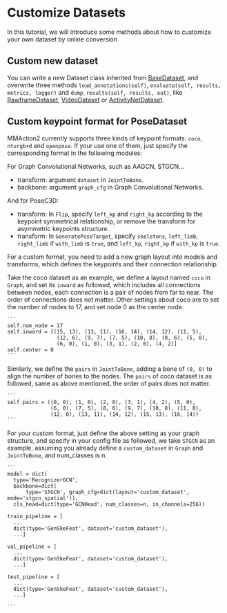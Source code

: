 # Customize Datasets

In this tutorial, we will introduce some methods about how to customize your own dataset by online conversion

## Custom new dataset

You can write a new Dataset class inherited from [BaseDataset](/mmaction/datasets/base.py), and overwrite three methods
`load_annotations(self)`, `evaluate(self, results, metrics, logger)` and `dump_results(self, results, out)`,
like [RawframeDataset](/mmaction/datasets/rawframe_dataset.py), [VideoDataset](/mmaction/datasets/video_dataset.py) or [ActivityNetDataset](/mmaction/datasets/activitynet_dataset.py).

## Custom keypoint format for PoseDataset

MMAction2 currently supports three kinds of keypoint formats: `coco`, `nturgb+d` and `openpose`. If your use one of them, just specify the corresponding format in the following modules:

For Graph Convolutional Networks, such as AAGCN, STGCN...

- transform: argument `dataset` in `JointToBone`.
- backbone: argument `graph_cfg` in Graph Convolutional Networks.

And for PoseC3D:

- transform: In `Flip`, specify `left_kp` and `right_kp` according to the keypoint symmetrical relationship, or remove the transform for asymmetric keypoints structure.
- transform: In `GeneratePoseTarget`, specify `skeletons`, `left_limb`, `right_limb` if `with_limb` is `true`, and `left_kp`, `right_kp` if `with_kp` is `true`.

For a custom format, you need to add a new graph layout into models and transforms, which defines the keypoints and their connection relationship.

Take the coco dataset as an example, we define a layout named `coco` in `Graph`, and set its `inward` as followed, which includes all connections between nodes, each connection is a pair of nodes from far to near. The order of connections does not matter. Other settings about coco are to set the number of nodes to 17, and set node 0 as the center node.

````
```
self.num_node = 17
self.inward = [(15, 13), (13, 11), (16, 14), (14, 12), (11, 5),
                (12, 6), (9, 7), (7, 5), (10, 8), (8, 6), (5, 0),
                (6, 0), (1, 0), (3, 1), (2, 0), (4, 2)]
self.center = 0
```
````

Similarly, we define the `pairs` in `JointToBone`, adding a bone of `(0, 0)` to align the number of bones to the nodes. The `pairs` of coco dataset is as followed, same as above mentioned, the order of pairs does not matter.

````
```
self.pairs = ((0, 0), (1, 0), (2, 0), (3, 1), (4, 2), (5, 0),
              (6, 0), (7, 5), (8, 6), (9, 7), (10, 8), (11, 0),
              (12, 0), (13, 11), (14, 12), (15, 13), (16, 14))
```
````

For your custom format, just define the above setting as your graph structure, and specify in your config file as followed, we take `STGCN` as an example, assuming you already define a `custom_dataset` in `Graph` and `JointToBone`, and num_classes is n.

````
```
model = dict(
  type='RecognizerGCN',
  backbone=dict(
      type='STGCN', graph_cfg=dict(layout='custom_dataset', mode='stgcn_spatial')),
  cls_head=dict(type='GCNHead', num_classes=n, in_channels=256))

train_pipeline = [
  ...
  dict(type='GenSkeFeat', dataset='custom_dataset'),
  ...]

val_pipeline = [
  ...
  dict(type='GenSkeFeat', dataset='custom_dataset'),
  ...]

test_pipeline = [
  ...
  dict(type='GenSkeFeat', dataset='custom_dataset'),
  ...]

```
````
